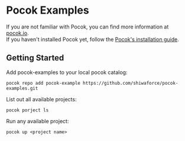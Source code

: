 # Pocok Examples

If you are not familiar with Pocok, you can find more information at [pocok.io](https://pocok.io).   
If you haven't installed Pocok yet, follow the [Pocok's installation guide](http://pocok.io/documentation/install/).

## Getting Started
Add pocok-examples to your local pocok catalog:
```
pocok repo add pocok-example https://github.com/shiwaforce/pocok-examples.git
```

List out all available projects:
```
pocok porject ls
```

Run any available project:
```
pocok up <project name>
```
